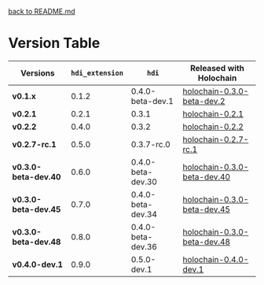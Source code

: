 [back to README.md](README.md)


# Version Table

| Versions               | `hdi_extension` | `hdi`             | Released with Holochain                                                                                |
|------------------------|-----------------|-------------------|--------------------------------------------------------------------------------------------------------|
| **v0.1.x**             | 0.1.2           | 0.4.0-beta-dev.1  | [holochain-0.3.0-beta-dev.2](https://github.com/holochain/holochain/tree/holochain-0.3.0-beta-dev.2)   |
| **v0.2.1**             | 0.2.1           | 0.3.1             | [holochain-0.2.1](https://github.com/holochain/holochain/tree/holochain-0.2.1)                         |
| **v0.2.2**             | 0.4.0           | 0.3.2             | [holochain-0.2.2](https://github.com/holochain/holochain/tree/holochain-0.2.2)                         |
| **v0.2.7-rc.1**        | 0.5.0           | 0.3.7-rc.0        | [holochain-0.2.7-rc.1](https://github.com/holochain/holochain/tree/holochain-0.2.7-rc.1)               |
| **v0.3.0-beta-dev.40** | 0.6.0           | 0.4.0-beta-dev.30 | [holochain-0.3.0-beta-dev.40](https://github.com/holochain/holochain/tree/holochain-0.3.0-beta-dev.40) |
| **v0.3.0-beta-dev.45** | 0.7.0           | 0.4.0-beta-dev.34 | [holochain-0.3.0-beta-dev.45](https://github.com/holochain/holochain/tree/holochain-0.3.0-beta-dev.45) |
| **v0.3.0-beta-dev.48** | 0.8.0           | 0.4.0-beta-dev.36 | [holochain-0.3.0-beta-dev.48](https://github.com/holochain/holochain/tree/holochain-0.3.0-beta-dev.48) |
| **v0.4.0-dev.1**       | 0.9.0           | 0.5.0-dev.1       | [holochain-0.4.0-dev.1](https://github.com/holochain/holochain/tree/holochain-0.4.0-dev.1)             |
